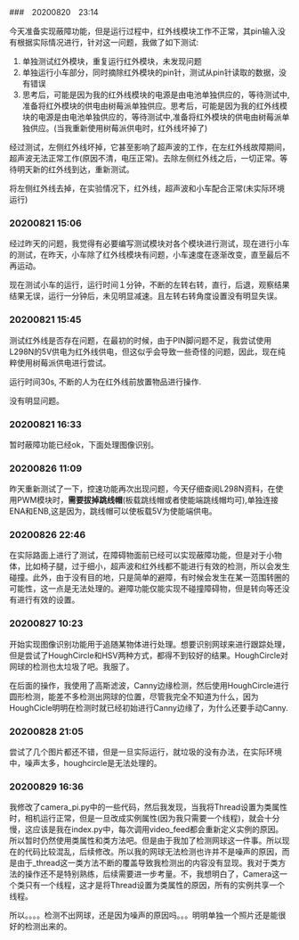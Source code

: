 ###　20200820　23:14

今天准备实现蔽障功能，但是运行过程中，红外线模块工作不正常，其pin输入没有根据实际情况进行，针对这一问题，我做了如下测试:

1. 单独测试红外模块，重复运行红外模块，未发现问题
2. 单独运行小车部分，同时摘除红外模块的pin针，测试从pin针读取的数据，没有错误
3. 思考后，可能是因为我的红外线模块的电源是由电池单独供应的，等待测试中,准备将红外模块的供电由树莓派单独供应。思考后，可能是因为我的红外线模块的电源是由电池单独供应的，等待测试中,准备将红外模块的供电由树莓派单独供应。(当我重新使用树莓派供电时，红外线坏掉了)

经过测试，左侧红外线坏掉，它甚至影响了超声波的工作，在左红外线故障期间，超声波无法正常工作(原因不清，电压正常)。去除左侧红外线之后，一切正常。等待明天新的红外线到达，重新测试。

将左侧红外线去掉，在实验情况下，红外线，超声波和小车配合正常(未实际环境运行)

### 20200821 15:06

经过昨天的问题，我觉得有必要编写测试模块对各个模块进行测试，现在进行小车的测试，在昨天，小车除了红外线模块有问题，小车速度在逐渐改变，直至最后不再运动。

现在测试小车的运行，运行时间１分钟，不断的左转右转，直行，后退，观察结果
结果无误，运行一分钟后，未见明显减速。且左转右转角度设置没有明显失误。


### 20200821 15:45

测试红外线是否存在问题，在最初的时候，由于PIN脚问题不足，我尝试使用L298N的5V供电为红外线供电，但这似乎会导致一些奇怪的问题，因此，现在纯粹使用树莓派供电进行尝试。

运行时间30s, 不断的人为在红外线前放置物品进行操作.

没有明显问题。

### 20200821 16:33

暂时蔽障功能已经ok，下面处理图像识别。

### 20200826 11:09

昨天重新测试了一下，控速功能再次出现问题，今天仔细查阅L298N资料，在使用PWM模块时，**需要拔掉跳线帽**(板载跳线帽或者使能端跳线帽均可),单独连接ENA和ENB,这是因为，跳线帽可以使板载5V为使能端供电。

### 20200826 22:46

在实际路面上进行了测试，在障碍物面前已经可以实现蔽障功能，但是对于小物体，比如椅子腿，过于细小，超声波和红外线都不能进行有效的检测，所以会发生碰撞。此外，由于没有目的地，只是简单的避障，有时候会发生在某一范围转圈的可能性，这一点是无法处理的。避障功能仅能实现不碰撞障碍物，但是转向等还没有进行有效的设置。

### 20200827 10:23

开始实现图像识别功能用于追随某物体进行处理。想要识别网球来进行跟踪处理，但是尝试了HoughCircle和HSV两种方式，都得不到较好的结果。HoughCircle对网球的检测也太垃圾了吧。我服了。

在后面的操作，我使用了高斯滤波，Canny边缘检测，然后使用HoughCircle进行圆形检测，能差不多检测出网球的位置，尽管我完全不知道为什么，因为HoughCicle明明在检测时就已经初始进行Canny边缘了，为什么还要手动Canny.

### 20200828 21:05

尝试了几个图片都还不错，但是一旦实际运行，就垃圾的没有办法，在实际环境中，噪声太多，houghcircle是无法处理的。

### 20200829 16:36

我修改了camera_pi.py中的一些代码，然后我发现，当我将Thread设置为类属性时，相机运行正常，但是一旦改成实例属性(因为我只需要一个线程)，就会十分慢，这应该是我在index.py中，每次调用video_feed都会重新定义实例的原因。所以暂时仍然使用类属性和类方法吧。但是由于我加了检测网球这一件事。所以现在的代码比较混乱，后续修改。所以我的网球无法检测也许并不是噪声的原因，而是由于_thread这一类方法不断的覆盖导致我检测出的内容没有显现。我对于类方法的操作还不是特别熟练，后续需要进一步考量。不，我想明白了，Camera这一个类只有一个线程，这才是将Thread设置为类属性的原因，所有的实例共享一个线程。

所以。。。。检测不出网球，还是因为噪声的原因吗。。。明明单独一个照片还是能很好的检测出来的。